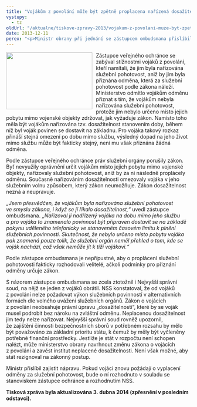 ```yaml
---
title: "Vojákům z povolání může být zpětně proplacena nařízená dosažitelnost"
vystupy:
  - tz
oldUrl: "/aktualne/tiskove-zpravy-2013/vojakum-z-povolani-muze-byt-zpetne-proplacena-narizena-dosazitelnost"
date: 2013-12-11
perex: "<p>Ministr obrany při jednání se zástupcem ombudsmana přislíbil zpětně vyplatit vojákům z povolání odměnu za služební pohotovost, která byla nařizována v rozporu se zákonem o vojácích z povolání jako tzv. dosažitelnost. Pokud vojáci znovu požádají o proplacení nařízené dosažitelnosti, lze očekávat, že jim bude při splnění všech náležitostí vyhověno.</p>"
---
```


<!-- imported from the old website -->

<p><img src="/uploads-import/uploads/RTEmagicC_vojaci.jpg.jpg" style="FLOAT: left; PADDING-RIGHT: 10px" height="155" width="235" alt="" />Zástupce veřejného ochránce se zabýval stížnostmi vojáků z povolání, kteří namítali, že jim byla nařizována služební pohotovost, aniž by jim byla přiznána odměna, která za služební pohotovost podle zákona náleží. Ministerstvo odmítlo vojákům odměnu přiznat s tím, že vojákům nebyla nařizována služební pohotovost, protože jim nebylo určeno místo jejich pobytu mimo vojenské objekty zdržovat, jak vyžaduje zákon. Namísto toho měla být vojákům nařizována tzv. dosažitelnost stanovením doby, během níž byl voják povinen se dostavit na základnu. Pro vojáka takový rozkaz přináší stejná omezení po dobu mimo službu, výsledný dopad na jeho život mimo službu může být fakticky stejný, není mu však přiznána žádná odměna. </p><p>Podle zástupce veřejného ochránce práv služební orgány porušily zákon. Byť nevyužily oprávnění určit vojákům místo jejich pobytu mimo vojenské objekty, nařizovaly služební pohotovost, aniž by za ni následně proplácely odměnu. Současně nařizováním dosažitelnosti omezovaly vojáka v jeho služebním volnu způsobem, který zákon neumožňuje. Zákon dosažitelnost nezná a neupravuje.</p><p><em>„Jsem přesvědčen, že vojákům byla nařizována služební pohotovost ve smyslu zákona, i když se jí říkalo dosažitelnost,“</em> uvedl zá<img src="typo3/clear.gif" class="t3-TCEforms-reqImg" name="req_tt_news_NEW52a833a715506_bodytext" alt="" />stupce ombudsmana. <em>„Nařizoval ji nadřízený vojáka na dobu mimo jeho službu a pro vojáka to znamenalo povinnost být připraven dostavit se na základě pokynu uděleného telefonicky ve stanoveném časovém limitu k plnění služebních povinností. Skutečnost, že nebylo určeno místo pobytu vojáka pak znamená pouze tolik, že služební orgán neměl přehled o tom, kde se voják nachází, což však nemůže jít k tíži vojákovi.“</em></p><p>Podle zástupce ombudsmana je nepřípustné, aby o proplácení služební pohotovosti fakticky rozhodovali velitelé, ačkoli podmínky pro přiznání odměny určuje zákon.</p><p>S názorem zástupce ombudsmana se zcela ztotožnil i Nejvyšší správní soud, na nějž se jeden z vojáků obrátil. NSS konstatoval, že od vojáků z povolání nelze požadovat výkon služebních povinností v alternativních formách dle volného uvážení služebních orgánů. Zákon o vojácích z povolání neobsahuje právní úpravu „dosažitelnosti“, které by se voják musel podrobit bez nároku na zvláštní odměnu. Neplacenou dosažitelnost jim tedy nelze nařizovat. Nejvyšší správní soud rovněž upozornil, že zajištění činnosti bezpečnostních sborů v potřebném rozsahu by mělo být považováno za základní prioritu státu, k čemuž by měly být vyčleněny potřebné finanční prostředky. Jestliže je stát v rozpočtu není schopen nalézt, může ministerstvo obrany navrhnout změnu zákona o vojácích z povolání a zavést institut neplacené dosažitelnosti. Není však možné, aby stát rezignoval na zákonný postup. </p><p>Ministr přislíbil zajistit nápravu. Pokud vojáci znovu požádají o vyplacení odměny za služební pohotovost, bude o ní rozhodnuto v souladu se stanoviskem zástupce ochránce a rozhodnutím NSS.</p><p><strong>Tisková zpráva byla aktualizována 3. dubna 2014 (zpřesnění v posledním odstavci).</strong> </p>
